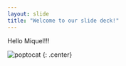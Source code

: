 ```yaml
---
layout: slide
title: "Welcome to our slide deck!"
---
```


Hello Miquel!!!

![poptocat](https://octodex.github.com/images/poptocat.png)
{: .center}
